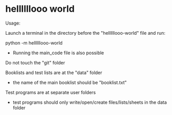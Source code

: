 # hellllllooo world
Usage: 

Launch a terminal in the directory before the "hellllllooo-world" file and run:


python -m hellllllooo-world

- Running the main_code file is also possible


Do not touch the "git" folder

Booklists and test lists are at the "data" folder
- the name of the main booklist should be "booklist.txt"

Test programs are at separate user folders

- test programs should only write/open/create files/lists/sheets in the data folder


